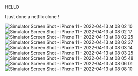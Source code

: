 HELLO

I just done a netflix clone !

![Simulator Screen Shot - iPhone 11 - 2022-04-13 at 08 02 10](https://user-images.githubusercontent.com/89042174/163127260-1b7487e0-7749-4a49-8aba-34ca05d9a71f.png)![Simulator Screen Shot - iPhone 11 - 2022-04-13 at 08 02 17](https://user-images.githubusercontent.com/89042174/163127333-8b69f998-5cb3-4c82-8627-76a910530b60.png)
![Simulator Screen Shot - iPhone 11 - 2022-04-13 at 08 02 25](https://user-images.githubusercontent.com/89042174/163127374-afa83832-3929-4447-aee0-0245d3dcc1bd.png)
![Simulator Screen Shot - iPhone 11 - 2022-04-13 at 08 02 37](https://user-images.githubusercontent.com/89042174/163127413-430c4976-f04d-40d0-b019-55cf79c83aee.png)
![Simulator Screen Shot - iPhone 11 - 2022-04-13 at 08 03 14](https://user-images.githubusercontent.com/89042174/163127520-2f306374-113d-4ef8-b039-2b09118083b1.png)
![Simulator Screen Shot - iPhone 11 - 2022-04-13 at 08 03 25](https://user-images.githubusercontent.com/89042174/163127586-7ac1791a-d653-45a0-b341-43da3877f67c.png)
![Simulator Screen Shot - iPhone 11 - 2022-04-13 at 08 05 48](https://user-images.githubusercontent.com/89042174/163127686-98f3f8ab-8a95-4c81-9105-8c051c9c744c.png)
![Simulator Screen Shot - iPhone 11 - 2022-04-13 at 08 06 01](https://user-images.githubusercontent.com/89042174/163127706-1913fa58-1738-497f-b20d-44bf42e93a8c.png)
![Simulator Screen Shot - iPhone 11 - 2022-04-13 at 08 08 10](https://user-images.githubusercontent.com/89042174/163127744-52a6069c-ac80-4ba8-b17d-443c13bbf54d.png)


